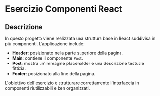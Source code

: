 # Esercizio Componenti React

## Descrizione

In questo progetto viene realizzata una struttura base in React suddivisa in più componenti. L'applicazione include:

- **Header**: posizionato nella parte superiore della pagina.
- **Main**: contiene il componente `Post`.
- **Post**: mostra un'immagine placeholder e una descrizione testuale fittizia.
- **Footer**: posizionato alla fine della pagina.

L'obiettivo dell'esercizio è strutturare correttamente l'interfaccia in componenti riutilizzabili e ben organizzati.

